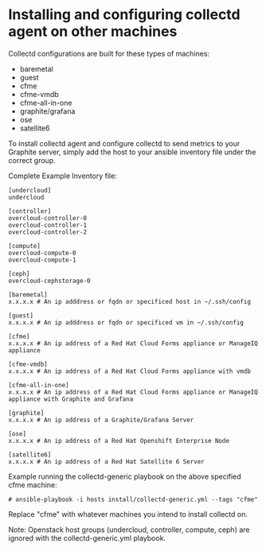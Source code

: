 # Installing and configuring collectd agent on other machines

Collectd configurations are built for these types of machines:
* baremetal
* guest
* cfme
* cfme-vmdb
* cfme-all-in-one
* graphite/grafana
* ose
* satellite6

To install collectd agent and configure collectd to send metrics to your Graphite server, simply add the host to your ansible inventory file under the correct group.

Complete Example Inventory file:
```
[undercloud]
undercloud

[controller]
overcloud-controller-0
overcloud-controller-1
overcloud-controller-2

[compute]
overcloud-compute-0
overcloud-compute-1

[ceph]
overcloud-cephstorage-0

[baremetal]
x.x.x.x # An ip adddress or fqdn or specificed host in ~/.ssh/config

[guest]
x.x.x.x # An ip adddress or fqdn or specificed vm in ~/.ssh/config

[cfme]
x.x.x.x # An ip address of a Red Hat Cloud Forms appliance or ManageIQ appliance

[cfme-vmdb]
x.x.x.x # An ip address of a Red Hat Cloud Forms appliance with vmdb

[cfme-all-in-one]
x.x.x.x # An ip address of a Red Hat Cloud Forms appliance or ManageIQ appliance with Graphite and Grafana

[graphite]
x.x.x.x # An ip address of a Graphite/Grafana Server

[ose]
x.x.x.x # An ip address of a Red Hat Openshift Enterprise Node

[satellite6]
x.x.x.x # An ip address of a Red Hat Satellite 6 Server
```

Example running the collectd-generic playbook on the above specified cfme machine:
```
# ansible-playbook -i hosts install/collectd-generic.yml --tags "cfme"
```
Replace "cfme" with whatever machines you intend to install collectd on.


Note: Openstack host groups (undercloud, controller, compute, ceph) are ignored with the collectd-generic.yml playbook.
